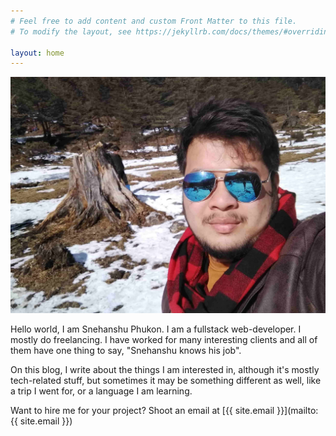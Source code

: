 ```yaml
---
# Feel free to add content and custom Front Matter to this file.
# To modify the layout, see https://jekyllrb.com/docs/themes/#overriding-theme-defaults

layout: home
---
```


<!-- About -->
![Snehanshu Phukon](/assets/snehanshu-selfie-lachung.jpg)

Hello world, I am Snehanshu Phukon. I am a fullstack web-developer.
I mostly do freelancing. I have worked for many interesting clients and all
of them have one thing to say, "Snehanshu knows his job".

On this blog, I write about the things I am interested in, although it's mostly
tech-related stuff, but sometimes it may be something different as well, like a trip
I went for, or a language I am learning.

Want to hire me for your project? Shoot an email at [{{ site.email }}](mailto:{{ site.email }})
<!-- About end -->
